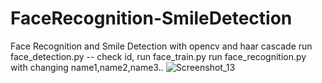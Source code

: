# FaceRecognition-SmileDetection
Face Recognition and Smile Detection with opencv and haar cascade
run face_detection.py -- check id,
run face_train.py
run face_recognition.py with changing name1,name2,name3..
![Screenshot_13](https://user-images.githubusercontent.com/26454080/86534691-f1fd0a00-bee2-11ea-9e14-6ddc729a12d0.png)
